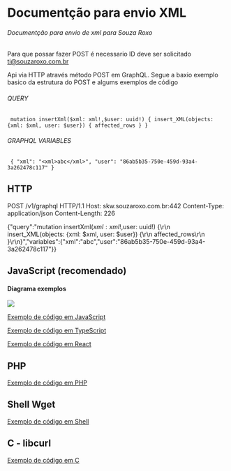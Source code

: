 # Documentção para envio XML

###### Documentção para envio de xml para Souza Roxo
###### 

Para que possar fazer POST é necessario ID deve ser solicitado ti@souzaroxo.com.br

Api via HTTP através método POST em GraphQL.
Segue a baxio exemplo basico da estrutura do POST e algums exemplos de código 

###### QUERY
`
mutation insertXml($xml: xml!,$user: uuid!) {
  insert_XML(objects: {xml: $xml, user: $user}) {
    affected_rows
  }
}`

###### GRAPHQL VARIABLES 
`
{
  "xml": "<xml>abc</xml>",
  "user": "86ab5b35-750e-459d-93a4-3a262478c117"
}`

## HTTP

POST /v1/graphql HTTP/1.1
Host: skw.souzaroxo.com.br:442
Content-Type: application/json
Content-Length: 226

{"query":"mutation insertXml($xml: xml!,$user: uuid!) {\r\n  insert_XML(objects: {xml: $xml, user: $user}) {\r\n    affected_rows\r\n  }\r\n}","variables":{"xml":"<xml>abc</xml>","user":"86ab5b35-750e-459d-93a4-3a262478c117"}}

## JavaScript (recomendado)

#### Diagrama exemplos 

<img src="https://raw.githubusercontent.com/Slender1808/xml-docs/main/diagrama-fluxo-js.svg">

[Exemplo de código em JavaScript](https://github.com/Slender1808/xml-docs/blob/main/doc.js)

[Exemplo de código em TypeScript](https://github.com/Slender1808/xml-docs/blob/main/doc.ts)

[Exemplo de código em React](https://github.com/Slender1808/xml-docs/blob/main/doc.jsx)
  
## PHP

[Exemplo de código em PHP](https://github.com/Slender1808/xml-docs/blob/main/doc.php)

## Shell Wget

[Exemplo de código em Shell](https://github.com/Slender1808/xml-docs/blob/main/doc.sh)
   
## C - libcurl
 
 [Exemplo de código em C](https://github.com/Slender1808/xml-docs/blob/main/doc.cpp)
